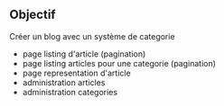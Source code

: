 ## Objectif


Créer un blog avec un système de categorie

- page listing d'article (pagination)
- page listing articles pour une categorie (pagination)
- page representation d'article
- administration articles
- administration categories
